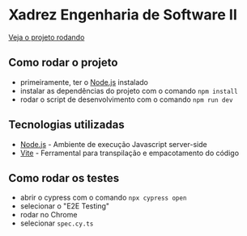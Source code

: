 # Xadrez Engenharia de Software II

[Veja o projeto rodando](https://xadrez-es2.vercel.app/)

## Como rodar o projeto

- primeiramente, ter o [Node.js](https://nodejs.org) instalado
- instalar as dependências do projeto com o comando `npm install`
- rodar o script de desenvolvimento com o comando `npm run dev`

## Tecnologias utilizadas

- [Node.js](https://nodejs.org) - Ambiente de execução Javascript server-side
- [Vite](https://vitejs.dev) - Ferramental para transpilação e empacotamento do código

## Como rodar os testes

- abrir o cypress com o comando `npx cypress open`
- selecionar o "E2E Testing"
- rodar no Chrome
- selecionar `spec.cy.ts`
